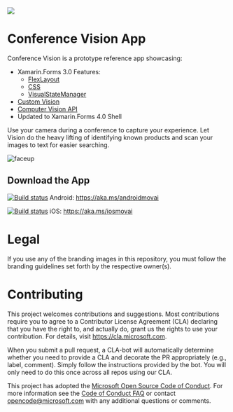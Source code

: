 <img src="https://movai.azurewebsites.net/images/ConfrenceVision.png"/>

# Conference Vision App

Conference Vision is a prototype reference app showcasing:
- Xamarin.Forms 3.0 Features: 
  - [FlexLayout](https://docs.microsoft.com/xamarin/xamarin-forms/user-interface/layouts/flex-layout)
  - [CSS](https://docs.microsoft.com/xamarin/xamarin-forms/user-interface/styles/css) 
  - [VisualStateManager](https://docs.microsoft.com/xamarin/xamarin-forms/user-interface/visual-state-manager)
- [Custom Vision](https://customvision.ai)
- [Computer Vision API](https://azure.microsoft.com/en-us/services/cognitive-services/computer-vision/)
- Updated to Xamarin.Forms 4.0 Shell


Use your camera during a conference to capture your experience. Let Vision do the heavy lifting of identifying known products and scan your images to text for easier searching.

![faceup](https://github.com/Microsoft/ConferenceVision/blob/master/Design/Screenshots/FaceUp.png?raw=true)

## Download the App

[![Build status](https://build.appcenter.ms/v0.1/apps/ef1ffea6-967d-4848-8ae5-602ddb51bdc5/branches/master/badge)](https://appcenter.ms)
Android: https://aka.ms/androidmovai

[![Build status](https://build.appcenter.ms/v0.1/apps/d1cdeb61-0b51-44cc-bb5f-4928a010a890/branches/master/badge)](https://appcenter.ms)
iOS: https://aka.ms/iosmovai

# Legal

If you use any of the branding images in this repository, you must follow the branding guidelines set forth by the respective owner(s).

# Contributing

This project welcomes contributions and suggestions.  Most contributions require you to agree to a
Contributor License Agreement (CLA) declaring that you have the right to, and actually do, grant us
the rights to use your contribution. For details, visit https://cla.microsoft.com.

When you submit a pull request, a CLA-bot will automatically determine whether you need to provide
a CLA and decorate the PR appropriately (e.g., label, comment). Simply follow the instructions
provided by the bot. You will only need to do this once across all repos using our CLA.

This project has adopted the [Microsoft Open Source Code of Conduct](https://opensource.microsoft.com/codeofconduct/).
For more information see the [Code of Conduct FAQ](https://opensource.microsoft.com/codeofconduct/faq/) or
contact [opencode@microsoft.com](mailto:opencode@microsoft.com) with any additional questions or comments.

